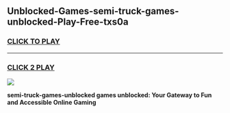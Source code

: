 
## Unblocked-Games-semi-truck-games-unblocked-Play-Free-txs0a
<h3>
<a href="https://premium76.site?title=semi-truck-games-unblocked&ref=18A1">CLICK TO PLAY</a></h3>
<hr>

<h3>
<a href="https://premium76.site?title=semi-truck-games-unblocked&ref=18A1">CLICK 2 PLAY</a>
  
</h3>

<a href="https://premium76.site?title=semi-truck-games-unblocked&ref=18A1"><img src="https://clearcache.store/games.png"></a>


**semi-truck-games-unblocked games unblocked: Your Gateway to Fun and Accessible Online Gaming**
